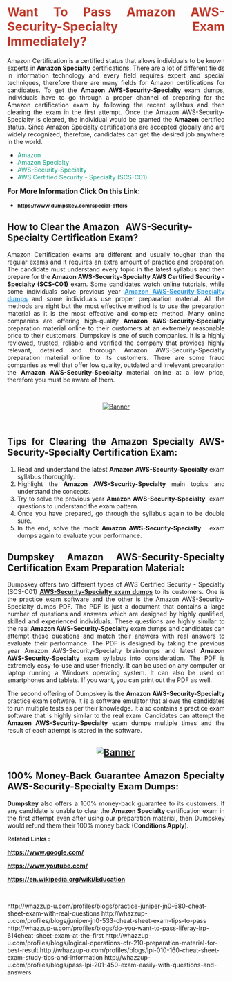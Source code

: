 <h1 style="text-align: justify;"><span style="color:#c0392b;"><strong>Want To Pass Amazon AWS-Security-Specialty Exam Immediately?</strong></span></h1>

<p style="text-align: justify;">Amazon Certification is a certified status that allows individuals to be known experts in<strong> Amazon Specialty</strong> certifications. There are a lot of different fields in information technology and every field requires expert and special techniques, therefore there are many fields for Amazon certifications for candidates. To get the <strong>Amazon AWS-Security-Specialty </strong>exam dumps, individuals have to go through a proper channel of preparing for the Amazon certification exam by following the recent syllabus and then clearing the exam in the first attempt. Once the Amazon AWS-Security-Specialty is cleared, the individual would be granted the <strong>Amazon</strong> certified status. Since Amazon Specialty certifications are accepted globally and are widely recognized, therefore, candidates can get the desired job anywhere in the world.</p>

<ul>
	<li style="text-align: justify;"><span style="color:#16a085;">Amazon</span></li>
	<li style="text-align: justify;"><span style="color:#16a085;">Amazon Specialty  </span></li>
	<li style="text-align: justify;"><span style="color:#16a085;">AWS-Security-Specialty</span></li>
	<li style="text-align: justify;"><span style="color:#16a085;">AWS Certified Security - Specialty (SCS-C01)</span></li>
</ul>

<p style="text-align: justify;"><span style="font-size:16px;"><strong>For More Information Click On this Link:</strong></span></p>

<ul>
	<li style="text-align: justify;"><span style="font-size:12px;"><strong>https://www.dumpskey.com/special-offers</strong></span></li>
</ul>

<h2><strong>How to Clear the Amazon   AWS-Security-Specialty Certification Exam?</strong></h2>

<p style="text-align: justify;">Amazon Certification exams are different and usually tougher than the regular exams and it requires an extra amount of practice and preparation. The candidate must understand every topic in the latest syllabus and then prepare for the <strong>Amazon AWS-Security-Specialty AWS Certified Security - Specialty (SCS-C01)</strong> exam. Some candidates watch online tutorials, while some individuals solve previous year <a href="https://www.dumpskey.com/amazon/aws-security-specialty-braindumps"><span style="color:#3498db;"><u><strong>Amazon AWS-Security-Specialty dumps</strong></u></span></a> and some individuals use proper preparation material. All the methods are right but the most effective method is to use the preparation material as it is the most effective and complete method. Many online companies are offering high-quality <strong>Amazon AWS-Security-Specialty </strong>preparation material online to their customers at an extremely reasonable price to their customers. Dumpskey is one of such companies. It is a highly reviewed, trusted, reliable and verified the company that provides highly relevant, detailed and thorough Amazon AWS-Security-Specialty preparation material online to its customers. There are some fraud companies as well that offer low quality, outdated and irrelevant preparation the <strong>Amazon AWS-Security-Specialty </strong>material online at a low price, therefore you must be aware of them.</p>

<p style="text-align: justify;"> </p>

<p style="text-align: center;"><a href="https://www.dumpskey.com/amazon/aws-security-specialty-braindumps"><img src="http://soperdoper.com/search_portal/uploads/general_banners/1562740316_Untitled_Linked_Comp_01.gif" alt="Banner"/></a></p>

<p style="text-align: center;"> </p>

<h2 style="text-align: justify;"><strong>Tips for Clearing the Amazon Specialty AWS-Security-Specialty Certification Exam:</strong></h2>

<ol>
	<li style="text-align: justify;">Read and understand the latest <strong>Amazon AWS-Security-Specialty </strong>exam syllabus thoroughly.</li>
	<li style="text-align: justify;">Highlight the<strong> Amazon AWS-Security-Specialty </strong>main topics and understand the concepts.</li>
	<li style="text-align: justify;">Try to solve the previous year <strong>Amazon AWS-Security-Specialty </strong> exam questions to understand the exam pattern.</li>
	<li style="text-align: justify;">Once you have prepared, go through the syllabus again to be double sure.</li>
	<li style="text-align: justify;">In the end, solve the mock <strong>Amazon AWS-Security-Specialty  </strong> exam dumps again to evaluate your performance.</li>
</ol>

<h2 style="text-align: justify;"><strong>Dumpskey Amazon AWS-Security-Specialty Certification Exam Preparation Material:</strong></h2>

<p style="text-align: justify;">Dumpskey offers two different types of AWS Certified Security - Specialty (SCS-C01) <strong><a href="https://www.dumpskey.com/amazon/aws-security-specialty-braindumps">AWS-Security-Specialty exam dumps</a></strong> to its customers. One is the practice exam software and the other is the Amazon AWS-Security-Specialty dumps PDF. The PDF is just a document that contains a large number of questions and answers which are designed by highly qualified, skilled and experienced individuals. These questions are highly similar to the real <strong>Amazon AWS-Security-Specialty</strong> exam dumps and candidates can attempt these questions and match their answers with real answers to evaluate their performance. The PDF is designed by taking the previous year Amazon AWS-Security-Specialty braindumps and latest <strong>Amazon AWS-Security-Specialty </strong>exam syllabus into consideration. The PDF is extremely easy-to-use and user-friendly. It can be used on any computer or laptop running a Windows operating system. It can also be used on smartphones and tablets. If you want, you can print out the PDF as well.</p>

<p style="text-align: justify;">The second offering of Dumpskey is the<strong> Amazon AWS-Security-Specialty</strong> practice exam software. It is a software emulator that allows the candidates to run multiple tests as per their knowledge. It also contains a practice exam software that is highly similar to the real exam. Candidates can attempt the<strong> Amazon AWS-Security-Specialty</strong> exam dumps multiple times and the result of each attempt is stored in the software.</p>

<h2 style="text-align: center;"><a href="https://www.dumpskey.com/amazon/aws-security-specialty-braindumps"><img src="http://soperdoper.com/search_portal/uploads/general_banners/1562743625_8ppZk49y_HM0oke96j0cic4OdOo.jpg" alt="Banner"/></a></h2>

<h2 style="text-align: justify;"><strong>100% Money-Back Guarantee Amazon Specialty AWS-Security-Specialty Exam Dumps:</strong></h2>

<p style="text-align: justify;"><strong>Dumpskey </strong>also offers a 100% money-back guarantee to its customers. If any candidate is unable to clear the <strong>Amazon Specialty </strong>certification exam in the first attempt even after using our preparation material, then Dumpskey would refund them their 100% money back (C<strong>onditions Apply</strong>).</p>

<p style="text-align: justify;"><strong>Related Links :</strong></p>

<p><a href="https://www.google.com/" rel="noopener noreferrer" target="_blank"><strong>https://www.google.com/</strong></a></p>

<p><a href="https://www.youtube.com/" rel="noopener noreferrer" target="_blank"><strong>https://www.youtube.com/</strong></a></p>

<p><a href="https://en.wikipedia.org/wiki/Education" rel="noopener noreferrer" target="_blank"><strong>https://en.wikipedia.org/wiki/Education</strong></a></p>

<p> </p>
http://whazzup-u.com/profiles/blogs/practice-juniper-jn0-680-cheat-sheet-exam-with-real-questions
http://whazzup-u.com/profiles/blogs/juniper-jn0-533-cheat-sheet-exam-tips-to-pass
http://whazzup-u.com/profiles/blogs/do-you-want-to-pass-liferay-lrp-614cheat-sheet-exam-at-the-first
http://whazzup-u.com/profiles/blogs/logical-operations-cfr-210-preparation-material-for-best-result
http://whazzup-u.com/profiles/blogs/lpi-010-160-cheat-sheet-exam-study-tips-and-information
http://whazzup-u.com/profiles/blogs/pass-lpi-201-450-exam-easily-with-questions-and-answers
